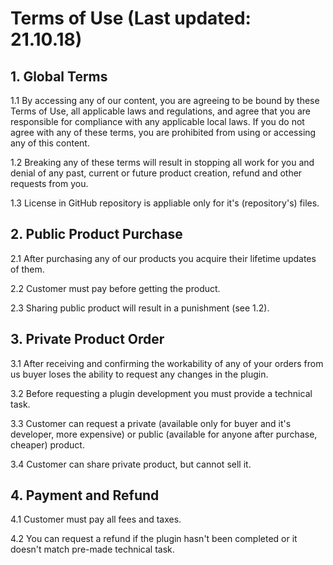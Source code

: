 # Terms of Use (Last updated: 21.10.18)

## 1. Global Terms
1.1 By accessing any of our content, you are agreeing to be bound by these Terms of Use, all applicable laws and regulations, and agree that you are responsible for compliance with any applicable local laws. If you do not agree with any of these terms, you are prohibited from using or accessing any of this content.

1.2 Breaking any of these terms will result in stopping all work for you and denial of any past, current or future product creation, refund and other requests from you.

1.3 License in GitHub repository is appliable only for it's (repository's) files.

## 2. Public Product Purchase
2.1 After purchasing any of our products you acquire their lifetime updates of them.

2.2 Customer must pay before getting the product.

2.3 Sharing public product will result in a punishment (see 1.2).

## 3. Private Product Order
3.1 After receiving and confirming the workability of any of your orders from us buyer loses the ability to request any changes in the plugin.

3.2 Before requesting a plugin development you must provide a technical task.

3.3 Customer can request a private (available only for buyer and it's developer, more expensive) or public (available for anyone after purchase, cheaper) product.

3.4 Customer can share private product, but cannot sell it.

## 4. Payment and Refund
4.1 Customer must pay all fees and taxes.

4.2 You can request a refund if the plugin hasn't been completed or it doesn't match pre-made technical task.
